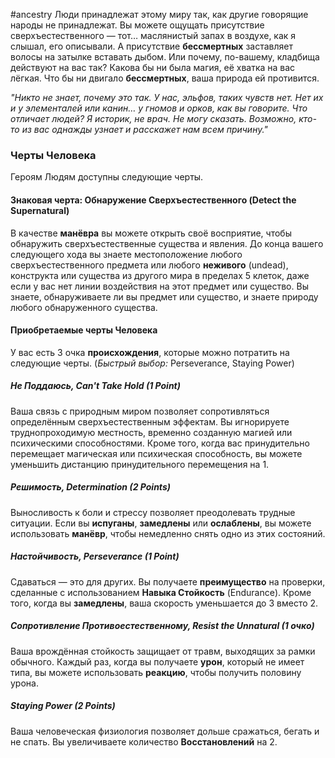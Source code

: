 #ancestry 
Люди принадлежат этому миру так, как другие говорящие народы не принадлежат. Вы можете ощущать присутствие сверхъестественного — тот… маслянистый запах в воздухе, как я слышал, его описывали. А присутствие **бессмертных** заставляет волосы на затылке вставать дыбом. Или почему, по-вашему, кладбища действуют на вас так? Какова бы ни была магия, её хватка на вас лёгкая. Что бы ни двигало **бессмертных**, ваша природа ей противится.

_"Никто не знает, почему это так. У нас, эльфов, таких чувств нет. Нет их и у элементалей или канин… у гномов и орков, как вы говорите. Что отличает людей? Я историк, не врач. Не могу сказать. Возможно, кто-то из вас однажды узнает и расскажет нам всем причину."_

### Черты Человека
Героям Людям доступны следующие черты.
#### Знаковая черта: Обнаружение Сверхъестественного (Detect the Supernatural)
В качестве **манёвра** вы можете открыть своё восприятие, чтобы обнаружить сверхъестественные существа и явления. До конца вашего следующего хода вы знаете местоположение любого сверхъестественного предмета или любого **неживого** (undead), конструкта или существа из другого мира в пределах 5 клеток, даже если у вас нет линии воздействия на этот предмет или существо. Вы знаете, обнаруживаете ли вы предмет или существо, и знаете природу любого обнаруженного существа.
#### Приобретаемые черты Человека

У вас есть 3 очка **происхождения**, которые можно потратить на следующие черты. (_Быстрый выбор:_ Perseverance, Staying Power)
##### Не Поддаюсь, Can't Take Hold (1 Point)
Ваша связь с природным миром позволяет сопротивляться определённым сверхъестественным эффектам. Вы игнорируете труднопроходимую местность, временно созданную магией или психическими способностями. Кроме того, когда вас принудительно перемещает магическая или психическая способность, вы можете уменьшить дистанцию принудительного перемещения на 1.
##### Решимость, Determination (2 Points)
Выносливость к боли и стрессу позволяет преодолевать трудные ситуации. Если вы **испуганы**, **замедлены** или **ослаблены**, вы можете использовать **манёвр**, чтобы немедленно снять одно из этих состояний.
##### Настойчивость, Perseverance (1 Point)
Сдаваться — это для других. Вы получаете **преимущество** на проверки, сделанные с использованием **Навыка Стойкость** (Endurance). Кроме того, когда вы **замедлены**, ваша скорость уменьшается до 3 вместо 2.
##### Сопротивление Противоестественному, Resist the Unnatural (1 очко)
Ваша врождённая стойкость защищает от травм, выходящих за рамки обычного. Каждый раз, когда вы получаете **урон**, который не имеет типа, вы можете использовать **реакцию**, чтобы получить половину урона.
##### Staying Power (2 Points)
Ваша человеческая физиология позволяет дольше сражаться, бегать и не спать. Вы увеличиваете количество **Восстановлений** на 2.
